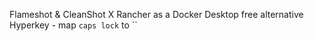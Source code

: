 Flameshot & CleanShot X
Rancher as a Docker Desktop free alternative
Hyperkey - map `caps lock` to  ``